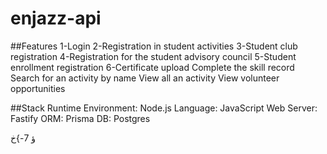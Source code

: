 # enjazz-api
##Features
1-Login
2-Registration in student activities
3-Student club registration
4-Registration for the student advisory council
5-Student enrollment registration
6-Certificate upload
Complete the skill record
Search for an activity by name
View all an activity
View volunteer opportunities


##Stack
Runtime Environment: Node.js
Language: JavaScript
Web Server: Fastify
ORM: Prisma
DB: Postgres



ؤ
7-}خ
